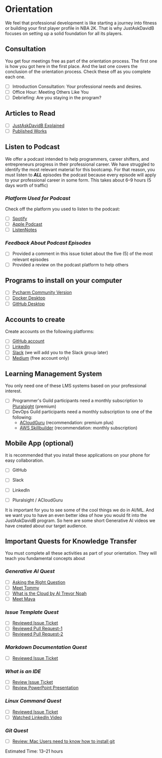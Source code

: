 # Orientation
We feel that professional development is like starting a journey into fitness or building your first player profile in NBA 2K. That is why JustAskDavidB focuses on setting up a solid foundation for all its players. 

## Consultation
You get four meetings free as part of the orientation process. The first one is how you got here in the first place. And the last one covers the conclusion of the orientation process. Check these off as you complete each one. 

- [ ] Introduction Consultation: Your professional needs and desires.
- [ ] Office Hour: Meeting Others Like You
- [ ] Debriefing: Are you staying in the program?

## Articles to Read
- [ ] [JustAskDavidB Explained](https://www.justaskdavidb.com)
- [ ] [Published Works](https://medium.com/indevelopme-tech-coaching-program)

## Listen to Podcast
We offer a podcast intended to help programmers, career shifters, and entrepreneurs progress in their professional career. We have struggled to identify the most relevant material for this bootcamp. 
For that reason, you must listen to ***ALL*** episodes the podcast because every episode will apply to your professional career in some form. This takes about 6–9 hours (5 days worth of traffic)


### ***Platform Used for Podcast***
Check off the platform you used to listen to the podcast:
- [ ] [Spotify](https://open.spotify.com/show/7altHV6BJYSMS4TlbsbdZy?si=3c24a79eb22540c1)
- [ ] [Apple Podcast](https://podcasts.apple.com/us/podcast/justaskdavidb/id1681610153)
- [ ] [ListenNotes](https://www.listennotes.com/podcasts/justaskdavidb-developme10x-8G4BIveuw7R/)

### ***Feedback About Podcast Episodes***
- [ ] Provided a comment in this issue ticket about the five (5) of the most relevant episodes
- [ ] Provided a review on the podcast platform to help others
 
## Programs to install on your computer
- [ ] [Pycharm Community Version ](https://www.jetbrains.com/pycharm/download)
- [ ] [Docker Desktop](https://www.docker.com/products/docker-desktop/)
- [ ] [GitHub Desktop](https://desktop.github.com/)

## Accounts to create
Create accounts on the following platforms:

- [ ] [GitHub account](https://www.github.com) 
- [ ] [LinkedIn](https://www.linkedin.com)
- [ ] [Slack](https://www.slack.com) (we will add you to the Slack group later)
- [ ] [Medium](https://www.medium.com) (free account only)

## Learning Management System
You only need one of these LMS systems based on your professional interest. 
- [ ] Programmer's Guild participants need a monthly subscription to [Pluralsight](https://www.pluralsight.com) (premium)
- [ ] DevOps Guild participants need a monthly subscription to one of the following:
  - [ACloudGuru](https://www.acloudguru.com) (recommendation: premium plus)
  - [AWS Skillbuilder](https://explore.skillbuilder.aws/learn) (recommendation: monthly subscription)

## Mobile App (optional)
It is recommended that you install these applications on your phone for easy collaboration.
- [ ] GitHub
- [ ] Slack
- [ ] LinkedIn
- [ ] Pluralsight / ACloudGuru


It is important for you to see some of the cool things we do in AI/ML. And we want you to have an even better idea of how you would fit into the JustAskDavidB program. So here are some short Generative AI videos we have created about our target audience.

## Important Quests for Knowledge Transfer
You must complete all these activities as part of your orientation. They will teach you fundamental concepts about 

### ***Generative AI Quest***
- [ ] [Asking the Right Question](https://youtu.be/wK7WMfq1Ja0?si=KmssJdFYOH56i2Gs)
- [ ] [Meet Tommy](https://youtu.be/Z8R1AtJpcWQ?si=xyzz3TRF2MNLYUrn)
- [ ] [What is the Cloud by AI Trevor Noah](https://www.youtube.com/watch?v=LbbE8UV0EWo&t=10s)
- [ ] [Meet Maya](https://youtube.com/shorts/siSr8300N7s?si=3mXJyUcfduo1-CJD)

### ***Issue Template Quest***
- [ ] [Reviewed Issue Ticket](https://github.com/inDevelopme/justaskdavidb/issues/72)
- [ ] [Reviewed Pull Request-1](https://github.com/inDevelopme/justaskdavidb/pull/74)
- [ ] [Reviewed Pull Request-2](https://github.com/inDevelopme/justaskdavidb/pull/79)

### ***Markdown Documentation Quest***
- [ ] [Reviewed Issue Ticket](https://github.com/inDevelopme/justaskdavidb/issues/70)

### ***What is an IDE***
- [ ] [Review Issue Ticket](https://github.com/inDevelopme/justaskdavidb/issues/69)
- [ ] [Review PowerPoint Presentation](https://www.linkedin.com/posts/developme10x_what-is-an-ide-activity-7186725214083248128-RFvW)

### ***Linux Command Quest***
- [ ] [Reviewed Issue Ticket](https://github.com/inDevelopme/justaskdavidb/issues/65)
- [ ] [Watched LinkedIn Video](https://www.linkedin.com/posts/indevelopme_indevelopme-justaskdavidb-developme10x-activity-7232098696102862849-Q3V3)

### ***Git Quest***
- [ ] [Review: Mac Users need to know how to install git](https://github.com/inDevelopme/justaskdavidb/issues/68)

Estimated Time: 13–21 hours
